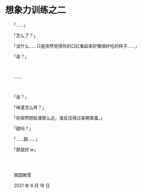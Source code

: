 # 想象力训练之二

　　「……」

　　「怎么了？」

　　「没什么……只是突然觉得你的口红看起来好像很好吃的样子……」

　　「诶？」

<br />

　　……

<br />

　　「诶？」

　　「味道怎么样？」

　　「你突然把脸凑那么近，谁反应得过来啊笨蛋。」

　　「甜吗？」

　　「……甜……」

　　「那就好 w」

<br />

<br />

　　南国微雪

　　2021 年 6 月 18 日
